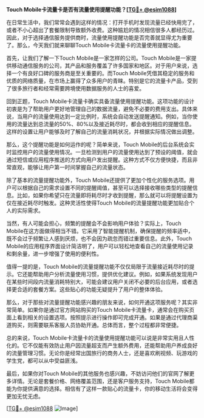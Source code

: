 **Touch Mobile卡流量卡是否有流量使用提醒功能？[[TG💪+ @esim1088](https://t.me/s/esim1088)]**

在日常生活中，我们常常会遇到这样的情况：打开手机时发现流量已经快用完了，或者不小心超出了套餐限制导致额外收费。这种尴尬的情况相信很多人都经历过。因此，对于选择通信服务提供商时，流量使用提醒功能是否完善就显得尤为重要了。那么，今天我们就来聊聊Touch Mobile卡流量卡的流量使用提醒功能。

首先，让我们了解一下Touch Mobile是一家怎样的公司。Touch Mobile是一家提供移动通信服务的公司，其产品和服务覆盖了许多国家和地区。对于用户来说，选择一个有良好口碑的服务商是至关重要的。而Touch Mobile凭借其稳定的服务和优质的网络质量，在市场上赢得了众多用户的青睐。特别是它的流量卡产品，受到了很多旅行者和经常需要跨境使用数据服务的人士的喜爱。

回到正题，Touch Mobile卡流量卡确实具备流量使用提醒功能。这项功能的设计初衷是为了帮助用户更好地管理自己的数据流量，避免不必要的费用支出。具体来说，当用户的流量使用达到一定比例时，系统会自动发送提醒通知。例如，当你使用的流量达到总流量的50%、80%以及接近耗尽时，都会收到相应的提醒信息。这样的设置让用户能够及时了解自己的流量消耗状况，并根据实际情况做出调整。

那么，这个提醒功能是如何运作的呢？简单来说，Touch Mobile的后台系统会实时监控用户的流量使用情况。一旦检测到用户的流量使用达到了预设的阈值，就会通过短信或应用程序推送的方式向用户发出提醒。这种方式不仅方便快捷，而且非常直观，能够让用户第一时间掌握自己的流量状态。

除了基本的流量提醒功能外，Touch Mobile还提供了更加个性化的服务选项。用户可以根据自己的需求设置不同的提醒阈值，甚至可以选择接收哪些类型的提醒信息。比如，如果你希望只在流量即将耗尽时才收到提醒，那么就可以将提醒设置为仅在接近耗尽时触发。这种灵活性使得Touch Mobile的流量提醒功能更加贴合个人的实际需求。

当然，有人可能会担心，频繁的提醒会不会影响用户体验？实际上，Touch Mobile在这方面做得相当不错。它采用了智能提醒机制，确保提醒的频率适中，既不会过于频繁让人感到厌烦，也不会因为疏忽而错过重要信息。此外，Touch Mobile的应用程序界面设计简洁明了，用户可以轻松地查看自己的流量使用记录和剩余量，进一步增强了使用的便利性。

值得一提的是，Touch Mobile的流量提醒功能不仅仅局限于流量接近耗尽时的提示。它还能帮助用户分析流量使用习惯，提供优化建议。例如，如果系统发现用户在某些时间段内流量消耗特别大，可能会建议用户关闭不必要的后台应用，或者选择更合适的套餐方案。这些贴心的功能无疑提升了用户的整体体验。

那么，对于那些对流量提醒功能感兴趣的朋友来说，如何开通这项服务呢？其实非常简单。如果你是通过官方网站购买的Touch Mobile卡流量卡，通常会在购买页面上看到相关的设置选项。按照提示进行操作即可完成开通。如果是通过代理商渠道购买，则需要联系客服人员协助开通。总体而言，整个过程都非常便捷。

总的来说，Touch Mobile卡流量卡的流量使用提醒功能可以说是非常实用且人性化的。它不仅能有效防止用户因流量超支而产生额外费用，还能帮助用户养成良好的流量管理习惯。无论你是经常出国旅行的商务人士，还是喜欢刷视频、玩游戏的学生党，都可以从中受益匪浅。

最后，如果你对Touch Mobile的其他服务也感兴趣，不妨访问他们的官网了解更多详情。无论是套餐价格、网络覆盖范围，还是客户服务支持，Touch Mobile都能为你提供满意的选择。相信有了这样一款贴心的流量卡，你的移动生活将会变得更加无忧无虑。

[[TG💪+ @esim1088](https://t.me/s/esim1088) ![Image](https://i.postimg.cc/4NQfJmqS/Snipaste-2025-05-13-00-14-12.png)]